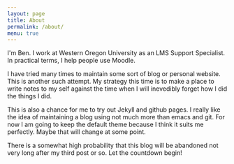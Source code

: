 ```yaml
---
layout: page
title: About
permalink: /about/
menu: true
---
```

I'm Ben. I work at Western Oregon University as an LMS Support Specialist. In practical terms, I help people use Moodle.

I have tried many times to maintain some sort of blog or personal website. This is another such attempt. My strategy this time is to make a place to write notes to my self against the time when I will inevedibly forget how I did the things I did.

This is also a chance for me to try out Jekyll and github pages. I really like the idea of maintaining a blog using not much more than emacs and git. For now I am going to keep the default theme because I think it suits me perfectly. Maybe that will change at some point.

There is a somewhat high probability that this blog will be abandoned not very long after my third post or so. Let the countdown begin!